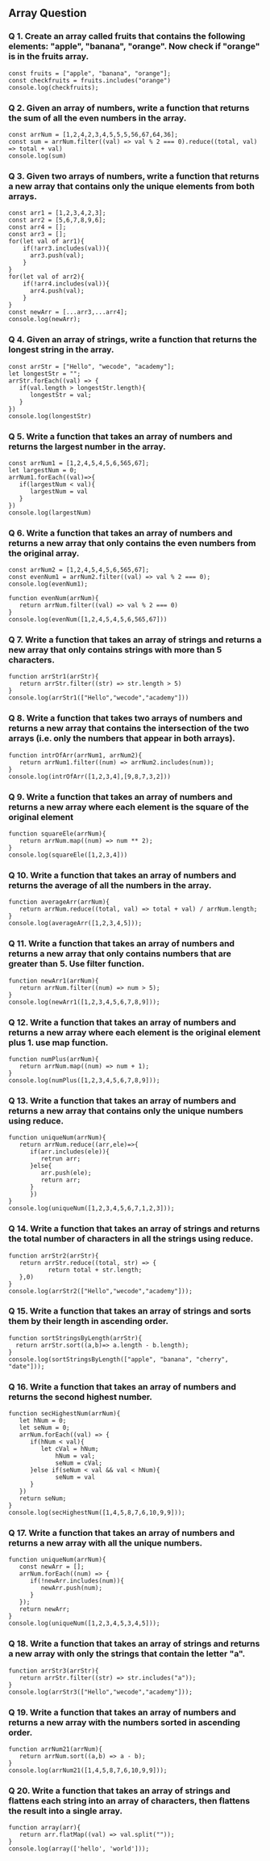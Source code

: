 ## Array Question

### Q 1. Create an array called fruits that contains the following elements: "apple", "banana", "orange". Now check if "orange" is in the fruits array.
~~~
const fruits = ["apple", "banana", "orange"];
const checkfruits = fruits.includes("orange")
console.log(checkfruits);
~~~

### Q 2. Given an array of numbers, write a function that returns the sum of all the even numbers in the array.
~~~
const arrNum = [1,2,4,2,3,4,5,5,5,56,67,64,36];
const sum = arrNum.filter((val) => val % 2 === 0).reduce((total, val) => total + val)
console.log(sum)
~~~

### Q 3. Given two arrays of numbers, write a function that returns a new array that contains only the unique elements from both arrays.
~~~
const arr1 = [1,2,3,4,2,3];
const arr2 = [5,6,7,8,9,6];
const arr4 = [];
const arr3 = [];
for(let val of arr1){
    if(!arr3.includes(val)){
      arr3.push(val);
    }
}
for(let val of arr2){
    if(!arr4.includes(val)){
      arr4.push(val);
    }
}
const newArr = [...arr3,...arr4];
console.log(newArr);
~~~

### Q 4. Given an array of strings, write a function that returns the longest string in the array.
~~~
const arrStr = ["Hello", "wecode", "academy"];
let longestStr = "";
arrStr.forEach((val) => {
   if(val.length > longestStr.length){
      longestStr = val;
   }
})
console.log(longestStr)
~~~

### Q 5. Write a function that takes an array of numbers and returns the largest number in the array.
~~~
const arrNum1 = [1,2,4,5,4,5,6,565,67];
let largestNum = 0;
arrNum1.forEach((val)=>{
   if(largestNum < val){
      largestNum = val
   }
})
console.log(largestNum)
~~~

### Q 6. Write a function that takes an array of numbers and returns a new array that only contains the even numbers from the original array.
~~~
const arrNum2 = [1,2,4,5,4,5,6,565,67];
const evenNum1 = arrNum2.filter((val) => val % 2 === 0);
console.log(evenNum1);

function evenNum(arrNum){
   return arrNum.filter((val) => val % 2 === 0)
}
console.log(evenNum([1,2,4,5,4,5,6,565,67]))
~~~

### Q 7. Write a function that takes an array of strings and returns a new array that only contains strings with more than 5 characters.
~~~
function arrStr1(arrStr){
   return arrStr.filter((str) => str.length > 5)
}
console.log(arrStr1(["Hello","wecode","academy"]))
~~~

### Q 8. Write a function that takes two arrays of numbers and returns a new array that contains the intersection of the two arrays (i.e. only the numbers that appear in both arrays).
~~~
function intrOfArr(arrNum1, arrNum2){
   return arrNum1.filter((num) => arrNum2.includes(num));
}
console.log(intrOfArr([1,2,3,4],[9,8,7,3,2]))
~~~

### Q 9. Write a function that takes an array of numbers and returns a new array where each element is the square of the original element
~~~
function squareEle(arrNum){
   return arrNum.map((num) => num ** 2);
}
console.log(squareEle([1,2,3,4]))
~~~

### Q 10. Write a function that takes an array of numbers and returns the average of all the numbers in the array.
~~~
function averageArr(arrNum){
   return arrNum.reduce((total, val) => total + val) / arrNum.length;
}
console.log(averageArr([1,2,3,4,5]));
~~~

### Q 11. Write a function that takes an array of numbers and returns a new array that only contains numbers that are greater than 5. Use filter function.
~~~
function newArr1(arrNum){
   return arrNum.filter((num) => num > 5);
}
console.log(newArr1([1,2,3,4,5,6,7,8,9]));
~~~

### Q 12. Write a function that takes an array of numbers and returns a new array where each element is the original element plus 1. use map function.
~~~
function numPlus(arrNum){
   return arrNum.map((num) => num + 1);
}
console.log(numPlus([1,2,3,4,5,6,7,8,9]));
~~~

### Q 13. Write a function that takes an array of numbers and returns a new array that contains only the unique numbers using reduce.
~~~
function uniqueNum(arrNum){
   return arrNum.reduce((arr,ele)=>{
      if(arr.includes(ele)){
         retrun arr;
      }else{
         arr.push(ele);
         return arr;
      }
      })
}
console.log(uniqueNum([1,2,3,4,5,6,7,1,2,3]));
~~~

### Q 14. Write a function that takes an array of strings and returns the total number of characters in all the strings using reduce.
~~~
function arrStr2(arrStr){
   return arrStr.reduce((total, str) => {
           return total + str.length;
   },0)
}
console.log(arrStr2(["Hello","wecode","academy"]));
~~~

### Q 15. Write a function that takes an array of strings and sorts them by their length in ascending order.
~~~
function sortStringsByLength(arrStr){
  return arrStr.sort((a,b)=> a.length - b.length);
}
console.log(sortStringsByLength(["apple", "banana", "cherry", "date"]));
~~~

### Q 16. Write a function that takes an array of numbers and returns the second highest number.
~~~
function secHighestNum(arrNum){
   let hNum = 0;
   let seNum = 0;
   arrNum.forEach((val) => {
      if(hNum < val){
         let cVal = hNum;
             hNum = val;
             seNum = cVal; 
      }else if(seNum < val && val < hNum){
             seNum = val
      }
   })
   return seNum;
}
console.log(secHighestNum([1,4,5,8,7,6,10,9,9]));
~~~

### Q 17. Write a function that takes an array of numbers and returns a new array with all the unique numbers.
~~~
function uniqueNum(arrNum){
   const newArr = [];
   arrNum.forEach((num) => {
      if(!newArr.includes(num)){
         newArr.push(num);
      }
   });
   return newArr;
}
console.log(uniqueNum([1,2,3,4,5,3,4,5]));
~~~

### Q 18. Write a function that takes an array of strings and returns a new array with only the strings that contain the letter "a".
~~~
function arrStr3(arrStr){
   return arrStr.filter((str) => str.includes("a"));
}
console.log(arrStr3(["Hello","wecode","academy"]));
~~~

### Q 19. Write a function that takes an array of numbers and returns a new array with the numbers sorted in ascending order.
~~~
function arrNum21(arrNum){
   return arrNum.sort((a,b) => a - b);
}
console.log(arrNum21([1,4,5,8,7,6,10,9,9]));
~~~

### Q 20. Write a function that takes an array of strings and flattens each string into an array of characters, then flattens the result into a single array.
~~~
function array(arr){
   return arr.flatMap((val) => val.split(""));
}
console.log(array(['hello', 'world']));
~~~